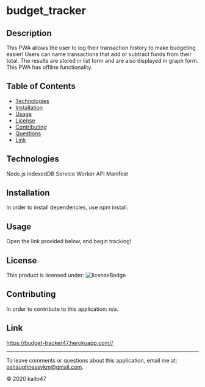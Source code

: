 # budget_tracker
    
## Description 

This PWA allows the user to log their transaction history to make budgeting easier! Users can name transactions that add or subtract funds from their total. The results are stored in list form and are also displayed in graph form. This PWA has offline functionality. 

## Table of Contents
* [Technologies](#technologies)
* [Installation](#installation)
* [Usage](#usage)
* [License](#license)
* [Contributing](#contributing)
* [Questions](#email)
* [Link](#link)


## Technologies

Node.js
indexedDB
Service Worker API
Manifest 

## Installation 

In order to install dependencies, use npm install.
    
## Usage

Open the link provided below, and begin tracking! 

## License

This product is licensed under: ![licenseBadge](https://img.shields.io/badge/badge-none-brightgreen)

## Contributing

In order to contribute to this application: n/a.

## Link

https://budget-tracker47.herokuapp.com//

----
To leave comments or questions about this application, email me at: oshaughnessykm@gmail.com.

© 2020 kaito47